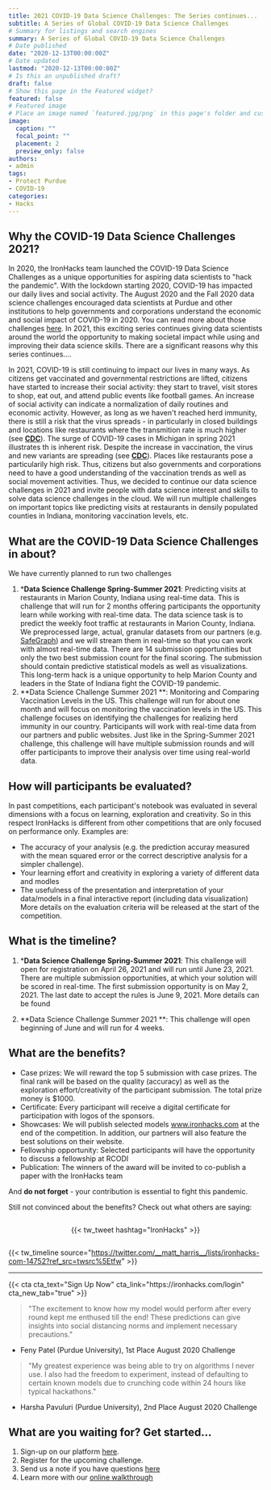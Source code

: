 ```yaml
---
title: 2021 COVID-19 Data Science Challenges: The Series continues...
subtitle: A Series of Global COVID-19 Data Science Challenges
# Summary for listings and search engines
summary: A Series of Global COVID-19 Data Science Challenges
# Date published
date: "2020-12-13T00:00:00Z"
# Date updated
lastmod: "2020-12-13T00:00:00Z"
# Is this an unpublished draft?
draft: false
# Show this page in the Featured widget?
featured: false
# Featured image
# Place an image named `featured.jpg/png` in this page's folder and customize its options here.
image:
  caption: ""
  focal_point: ""
  placement: 2
  preview_only: false
authors:
- admin
tags:
- Protect Purdue
- COVID-19
categories:
- Hacks
---
```


## Why the COVID-19 Data Science Challenges 2021?

In 2020, the IronHacks team launched the COVID-19 Data Science Challenges as a unique opportunities for aspiring data scientists to "hack the pandemic". With the lockdown starting 2020, COVID-19 has impacted our daily lives and social activity. The August 2020 and the Fall 2020 data science challenges encouraged data scientists at Purdue and other institutions to help governments and corporations understand the economic and social impact of COVID-19 in 2020. You can read more about those challenges [here](https://blog.ironhacks.com/hacks/2020-10-01-protect-purdue-hack/). In 2021, this exciting series continues giving data scientists around the world the opportunity to making societal impact while using and improving their data science skills. There are a significant reasons why this series continues....

In 2021, COVID-19 is still continuing to impact our lives in many ways. As citizens get vaccinated and governmental restrictions are lifted, citizens have started to increase their social activity: they start to travel, visit stores to shop, eat out, and attend public events like football games. An increase of social activity can indicate a normalization of daily routines and economic activity. However,  as long as we haven't reached herd immunity, there is still a risk that the virus spreads - in particularly in closed buildings and locations like restaurants where the transmition rate is much higher (see **[CDC](https://bit.ly/2UVHMCM)**).  The surge of COVID-19 cases in Michigan in spring 2021 illustrates th is inherent risk. Despite the increase in vaccination, the virus and new variants are spreading (see **[CDC](https://bit.ly/3dSFpLp)**).  Places like restaurants pose a particularily high risk. Thus, citizens but also governments and corporations need to have a good understanding of the vaccination trends as well as social movement activities. Thus, we decided to continue our data science challenges in 2021 and invite people with data science interest and skills to solve data science challenges in the cloud. We will run multiple challenges on important topics like predicting visits at restaurants in densily populated counties in Indiana, monitoring vaccination levels, etc. 

## What are the COVID-19 Data Science Challenges in about?

We have currently planned to run two challenges 

1. ***Data Science Challenge Spring-Summer 2021**: Predicting visits at restaurants in Marion County, Indiana using real-time data. 
This is challenge that will run for 2 months offering participants the opportunity learn while working with real-time data. The data science task is to predict the weekly foot traffic at restaurants in Marion County, Indiana. We preprocessed large, actual, granular datasets from our partners (e.g. [SafeGraph](http://safegraph.com)) and we will stream them in real-time so that you can work with almost real-time data. There are 14 submission opportunities but only the two best submission count for the final scoring. The submission should contain predictive statistical models as well as visualizations. This long-term hack is a unique opportunity to help Marion County and leaders in the State of Indiana fight the COVID-19 pandemic. 
2. **Data Science Challenge Summer 2021 **: Monitoring and Comparing Vaccination Levels in the US. 
This challenge will run for about one month and will focus on monitoring the vaccination levels in the US. This challenge focuses on identifying the challenges for realizing herd immunity in our country. Participants will work with real-time data from our partners and public websites. Just like in the Spring-Summer 2021 challenge, this challenge will have multiple submission rounds and will offer participants to improve their analysis over time using real-world data. 

## How will participants be evaluated?
In past competitions, each participant's notebook was evaluated in several dimensions with a focus on learning, exploration and creativity. So in this respect IronHacks is different from other competitions that are only focused on performance only.  Examples are:
- The accuracy of your analysis (e.g. the prediction accuray measured with the mean squared error or the correct descriptive analysis for a simpler challenge). 
- Your learning effort and creativity in exploring a variety of different data and modles 
- The usefulness of the presentation and interpretation of your data/models in a final interactive report (including data visualization)
More details on the evaluation criteria will be released at the start of the competition.

## What is the timeline? 

1. ***Data Science Challenge Spring-Summer 2021**: This challenge will open for registration on April 26, 2021 and will run until June 23, 2021. There are multiple submission opportunities, at which your solution will be scored in real-time. The  first submission opportunity is on May 2, 2021. The last date to accept the rules is June 9, 2021. More details can be found 

2. **Data Science Challenge Summer 2021 **: This challenge will open beginning of June and will run for 4 weeks. 

## What are the benefits?

* Case prizes: We will reward the top 5 submission with case prizes. The final rank will be based on the quality (accuracy) as well as the exploration effort/creativity of the participant submission. The total prize money is $1000. 
* Certificate: Every participant will receive a digital certificate for participation with logos of the sponsors.
* Showcases: We will publish selected models www.ironhacks.com at the end of the competition. In addition, our partners will also feature the best solutions on their website.
* Fellowship opportunity: Selected participants will have the opportunity to discuss a fellowship at RCODI
* Publication: The winners of the award will be invited to co-publish a paper with the IronHacks team

And **do not forget** - your contribution is essential to fight this pandemic. 

Still not convinced about the benefits? Check out what others are saying: 

<div style="display:flex; justify-content: center; padding: 1em 0">
  {{< tw_tweet hashtag="IronHacks" >}}
</div>

{{< tw_timeline source="https://twitter.com/__matt_harris__/lists/ironhacks-com-14752?ref_src=twsrc%5Etfw" >}}

---
<div class="center">
  {{< cta cta_text="Sign Up Now" cta_link="https://ironhacks.com/login" cta_new_tab="true" >}}
</div>

> "The excitement to know how my model would perform after every round kept me enthused till the end! These predictions can give insights into social distancing norms and implement necessary precautions."
- Feny Patel (Purdue University), 1st Place August 2020 Challenge

> "My greatest experience was being able to try on algorithms I never use. I also had the freedom to experiment, instead of defaulting to certain known models due to crunching code within 24 hours like typical hackathons."
- Harsha Pavuluri (Purdue University), 2nd Place August 2020 Challenge

## What are you waiting for? Get started...

1. Sign-up on our platform  [here](https://ironhacks.com).
2. Register for the upcoming challenge. 
3. Send us a note if you have questions [here](<mailto:c562462b.groups.purdue.edu@amer.teams.ms>)
4. Learn more with our [online walkthrough](https://www.youtube.com/watch?v=8YLLXMhtTB4)